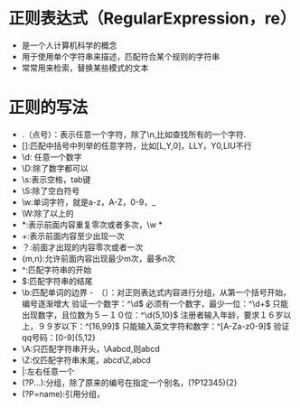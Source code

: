 # 正则表达式（RegularExpression，re） 
- 是一个人计算机科学的概念
- 用于使用单个字符串来描述，匹配符合某个规则的字符串
- 常常用来检索，替换某些模式的文本

# 正则的写法
- .（点号）：表示任意一个字符，除了\n,比如查找所有的一个字符\.
- []:匹配中括号中列举的任意字符，比如[L,Y,0]，LLY，Y0,LIU不行
- \d: 任意一个数字
- \D:除了数字都可以
- \s:表示空格，tab键
- \S:除了空白符号
- \w:单词字符，就是a-z，A-Z，0-9，_
- \W:除了以上的
-  *:表示前面内容重复零次或者多次，\w *
- +:表示前面内容至少出现一次
- ？:前面才出现的内容零次或者一次
- {m,n}:允许前面内容出现最少m次，最多n次
- ^:匹配字符串的开始
- $:匹配字符串的结尾
- \b:匹配单词的边界
-　（）：对正则表达式内容进行分组，从第一个括号开始，编号逐渐增大
        验证一个数字：^\d$
        必须有一个数字，最少一位：^\d+$
        只能出现数字，且位数为５－１０位：^\d{5,10}$
        注册者输入年龄，要求１６岁以上，９９岁以下：^[16,99]$
        只能输入英文字符和数字：^[A-Za-z0-9]$
        验证qq号码：[0-9]{5,12}
- \A:只匹配字符串开头，\Aabcd,则abcd
- \Z:仅匹配字符串末尾，abcd\Z,abcd
- |:左右任意一个
- (?P<name>...):分组，除了原来的编号在指定一个别名，(?P<id>12345){2}
- (?P=name):引用分组，
        